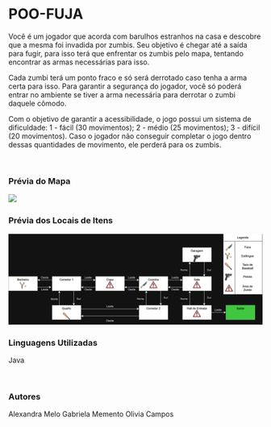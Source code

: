 # POO-FUJA

Você é um jogador que acorda com barulhos estranhos na casa e descobre que a mesma foi invadida por zumbis. Seu objetivo é chegar até a saída para fugir, para isso terá que enfrentar os zumbis pelo mapa, tentando encontrar as armas necessárias para isso.

Cada zumbi terá um ponto fraco e só será derrotado caso tenha a arma certa para isso. Para garantir a segurança do jogador, você só poderá entrar no ambiente se tiver a arma necessária para derrotar o zumbi daquele cômodo.

Com o objetivo de garantir a acessibilidade, o jogo possui um sistema de dificuldade: 1 - fácil (30 movimentos); 2 -  médio (25 movimentos); 3 - difícil (20 movimentos). Caso o jogador não conseguir completar o jogo dentro dessas quantidades de movimento, ele perderá para os zumbis. 

<br>

### Prévia do Mapa
<img src="/Documentos/Mapa do Jogo.png">

<br>

### Prévia dos Locais de Itens
<img src="/Documentos/Locais de Itens.png">

<br>

### Linguagens Utilizadas
Java

<br>

### Autores
Alexandra Melo
Gabriela Memento
Olivia Campos


